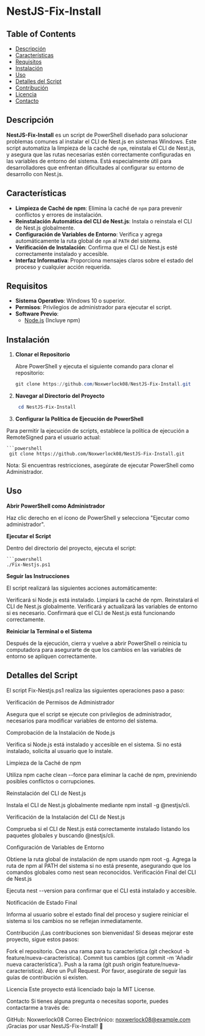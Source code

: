 # NestJS-Fix-Install

## Table of Contents

- [Descripción](#descripción)
- [Características](#características)
- [Requisitos](#requisitos)
- [Instalación](#instalación)
- [Uso](#uso)
- [Detalles del Script](#detalles-del-script)
- [Contribución](#contribución)
- [Licencia](#licencia)
- [Contacto](#contacto)

## Descripción

**NestJS-Fix-Install** es un script de PowerShell diseñado para solucionar problemas comunes al instalar el CLI de Nest.js en sistemas Windows. Este script automatiza la limpieza de la caché de `npm`, reinstala el CLI de Nest.js, y asegura que las rutas necesarias estén correctamente configuradas en las variables de entorno del sistema. Está especialmente útil para desarrolladores que enfrentan dificultades al configurar su entorno de desarrollo con Nest.js.

## Características

- **Limpieza de Caché de npm**: Elimina la caché de `npm` para prevenir conflictos y errores de instalación.
- **Reinstalación Automática del CLI de Nest.js**: Instala o reinstala el CLI de Nest.js globalmente.
- **Configuración de Variables de Entorno**: Verifica y agrega automáticamente la ruta global de `npm` al `PATH` del sistema.
- **Verificación de Instalación**: Confirma que el CLI de Nest.js esté correctamente instalado y accesible.
- **Interfaz Informativa**: Proporciona mensajes claros sobre el estado del proceso y cualquier acción requerida.

## Requisitos

- **Sistema Operativo**: Windows 10 o superior.
- **Permisos**: Privilegios de administrador para ejecutar el script.
- **Software Previo**:
  - [Node.js](https://nodejs.org/) (Incluye npm)

## Instalación

1. **Clonar el Repositorio**

   Abre PowerShell y ejecuta el siguiente comando para clonar el repositorio:

    ```powershell
    git clone https://github.com/Noxwerlock08/NestJS-Fix-Install.git

2. **Navegar al Directorio del Proyecto**

    ```powershell
     cd NestJS-Fix-Install
   
3. **Configurar la Política de Ejecución de PowerShell**

Para permitir la ejecución de scripts, establece la política de ejecución a RemoteSigned para el usuario actual:

    ```powershell
     git clone https://github.com/Noxwerlock08/NestJS-Fix-Install.git

Nota: Si encuentras restricciones, asegúrate de ejecutar PowerShell como Administrador.

## Uso

**Abrir PowerShell como Administrador**

Haz clic derecho en el ícono de PowerShell y selecciona "Ejecutar como administrador".

**Ejecutar el Script**

Dentro del directorio del proyecto, ejecuta el script:

    ```powershell
    ./Fix-Nestjs.ps1
    
**Seguir las Instrucciones**

El script realizará las siguientes acciones automáticamente:

  Verificará si Node.js está instalado.
  Limpiará la caché de npm.
  Reinstalará el CLI de Nest.js globalmente.
  Verificará y actualizará las variables de entorno si es necesario.
  Confirmará que el CLI de Nest.js está funcionando correctamente.
  
**Reiniciar la Terminal o el Sistema**

Después de la ejecución, cierra y vuelve a abrir PowerShell o reinicia tu computadora para asegurarte de que los cambios en las variables de entorno se apliquen correctamente.

## Detalles del Script
El script Fix-Nestjs.ps1 realiza las siguientes operaciones paso a paso:

Verificación de Permisos de Administrador

Asegura que el script se ejecute con privilegios de administrador, necesarios para modificar variables de entorno del sistema.

Comprobación de la Instalación de Node.js

Verifica si Node.js está instalado y accesible en el sistema. Si no está instalado, solicita al usuario que lo instale.

Limpieza de la Caché de npm

Utiliza npm cache clean --force para eliminar la caché de npm, previniendo posibles conflictos o corrupciones.

Reinstalación del CLI de Nest.js

Instala el CLI de Nest.js globalmente mediante npm install -g @nestjs/cli.

Verificación de la Instalación del CLI de Nest.js

Comprueba si el CLI de Nest.js está correctamente instalado listando los paquetes globales y buscando @nestjs/cli.

Configuración de Variables de Entorno

Obtiene la ruta global de instalación de npm usando npm root -g.
Agrega la ruta de npm al PATH del sistema si no está presente, asegurando que los comandos globales como nest sean reconocidos.
Verificación Final del CLI de Nest.js

Ejecuta nest --version para confirmar que el CLI está instalado y accesible.

Notificación de Estado Final

Informa al usuario sobre el estado final del proceso y sugiere reiniciar el sistema si los cambios no se reflejan inmediatamente.

Contribución
¡Las contribuciones son bienvenidas! Si deseas mejorar este proyecto, sigue estos pasos:

Fork el repositorio.
Crea una rama para tu característica (git checkout -b feature/nueva-caracteristica).
Commit tus cambios (git commit -m 'Añadir nueva característica').
Push a la rama (git push origin feature/nueva-caracteristica).
Abre un Pull Request.
Por favor, asegúrate de seguir las guías de contribución si existen.

Licencia
Este proyecto está licenciado bajo la MIT License.

Contacto
Si tienes alguna pregunta o necesitas soporte, puedes contactarme a través de:

GitHub: Noxwerlock08
Correo Electrónico: noxwerlock08@example.com
¡Gracias por usar NestJS-Fix-Install! 🚀
